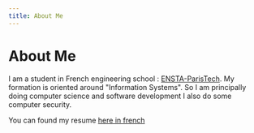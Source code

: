 ```yaml
---
title: About Me
---
```


# About Me

I am a student in French engineering school : <a href="http://www.ensta-paristech.fr">ENSTA-ParisTech</a>. My formation is oriented around "Information Systems". So I am principally doing computer science and software development I also do some computer security.

You can found my resume <a href="http://www.matthieu-keller.info/src/CV/cv.pdf">here in french</a>
